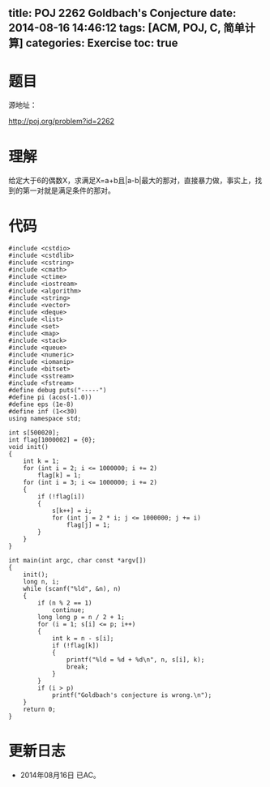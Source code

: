 title: POJ 2262 Goldbach's Conjecture
date: 2014-08-16 14:46:12
tags: [ACM, POJ, C, 简单计算]
categories: Exercise
toc: true
---
# 题目
源地址：

http://poj.org/problem?id=2262

# 理解
给定大于6的偶数X，求满足X=a+b且|a-b|最大的那对，直接暴力做，事实上，找到的第一对就是满足条件的那对。

<!-- more -->

# 代码
```
#include <cstdio>
#include <cstdlib>
#include <cstring>
#include <cmath>
#include <ctime>
#include <iostream>
#include <algorithm>
#include <string>
#include <vector>
#include <deque>
#include <list>
#include <set>
#include <map>
#include <stack>
#include <queue>
#include <numeric>
#include <iomanip>
#include <bitset>
#include <sstream>
#include <fstream>
#define debug puts("-----")
#define pi (acos(-1.0))
#define eps (1e-8)
#define inf (1<<30)
using namespace std;

int s[500020];
int flag[1000002] = {0};
void init()
{
    int k = 1;
    for (int i = 2; i <= 1000000; i += 2)
        flag[k] = 1;
    for (int i = 3; i <= 1000000; i += 2)
    {
        if (!flag[i])
        {
            s[k++] = i;
            for (int j = 2 * i; j <= 1000000; j += i)
                flag[j] = 1;
        }
    }
}

int main(int argc, char const *argv[])
{
    init();
    long n, i;
    while (scanf("%ld", &n), n)
    {
        if (n % 2 == 1)
            continue;
        long long p = n / 2 + 1;
        for (i = 1; s[i] <= p; i++)
        {
            int k = n - s[i];
            if (!flag[k])
            {
                printf("%ld = %d + %d\n", n, s[i], k);
                break;
            }
        }
        if (i > p)
            printf("Goldbach's conjecture is wrong.\n");
    }
    return 0;
}
```

# 更新日志
- 2014年08月16日 已AC。